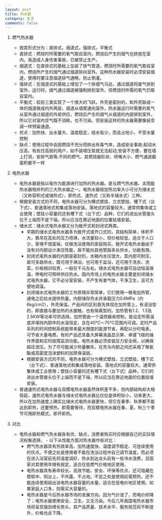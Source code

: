 ```yaml
---
layout: post
title: 热水器
category: 生活
comments: false
---
```

 
1. 燃气热水器
	- 按其形式分为：直排式，烟道式，强排式，平衡式
  	- 直排式：燃烧时所需要的氧气取自室内，燃烧后产生的烟气也排放在室内。易造成人身伤害事故，已被禁止生产。
  	- 烟道式：在直排式的基础上加装了排气管道，燃烧时所需要的氧气取自室内，燃烧所产生的烟气通过烟道排向室外。这种热水器安装时必须安装烟道，使用时要注意烟道排气通畅，防止倒灌。
  	- 强排式：在烟道式的基础上增加了一个排烟气马达，通过烟道将废气排到室外，运行时，烟气通过烟道被强制排到室外，但燃烧时所需的氧气仍取自室内。
  	- 平衡式：较前三类实现了一个很大的飞跃，外壳是密封的，和外壳联成一体的烟道做成内外两层，烟道从墙壁通向室外，热水器运行时需要的氧气从室外通过烟道的外层供应，燃烧后产生的烟气从烟道的内层排到室外，所以它对室内空气既不消耗，也不污染。但安装这样的热水器需要像装空调一样预留通道。
  	- 优点：加热快、出水量大、温度稳定，结水垢少，而且占地小，不受水量控制
  	- 缺点：使用过程中会因燃烧不充分而排出有毒气体，造成安全事故;起动水压高，有些住高层的用户，如不装增压泵就无法起动;安装不方便，要在墙上打洞，安排气扇等;不同的燃气，其燃烧器形状、喷嘴大小、燃气通道截面积都不一样

2. 电热水器	
	- 电热水器是指以电作为能源进行加热的热水器。是与燃气热水器、太阳能热水器相并列的三大热水器之一。电热水器按加热功率大小可分为储水式（又称容积式或储热式）、即热式、速热式（又称半储水式）三种。
	- 根据安装方式的不同，电热水器可分为横式壁挂、立式壁挂、槽下式（台下式）、普通落地式和集成落地安装。落地式的容量较大，通常供集体或工业使用；壁挂小容量的还有槽下式（台下式）品种，它们的进出水管接头位于上端而不是下端，所以应当在靠近地面的位置挂墙安装。
	- 储水式：储水式电热水器又分为敞开式和封闭式两类。
		- 早期的储水式电热水器多为敞开式或开口式的，其结构简单，体积不大，靠吊在高处的压力喷淋，水流量较小，但价格较低，适合于人口少，家境不很富裕，仅做洗浴使用的家庭购买。敞开式电热水器由于没有对内胆设计承压性能，故不能向其他管路多处供水，功能有限。
		- 封闭式电热水器的内胆是密封的，水箱内水压很大，其内胆可耐压，故可多路供水，既可用于淋浴，也可用于盆浴，还可用于洗衣、洗菜，价格相对较贵，一般在千元左右。储水式电热水器可自动恒温保温，停电时可照样供应热水。国内市场上的电热水器主要是封闭储水式电热水器，它不必分室安装，不产生有害气体，干净卫生，且可方便地调温。
		- 封闭储水式电热水器的工作原理非常简单，它们使用一根电加热管，通电之后给水提供热量。内胆储存热水并承载压力0.6MPa（约6kg/cm2），外壳保温。产品间的区别首先体现在加热管上，有浸没型的，即直接与要加热的水接触，也有隔离型的。加热管有1.2、1.5及2.5KW等功率可供选择。加热管由一个温控器来控制，能设定所需温度并保持内胆中的水温恒定，且在40℃～75℃范围内可调。定时产品系列的时间控制系统能带来最大限度的能源节省，再配以分时电表，可节省大量电费。有的产品还具备大屏幕液晶显示屏、单键飞梭的操作界面和实时故障监测功能。电热水器必须安装压力安全阀，以确保超压泄压。为了尽可能减少热量散失，在壳与内胆之间还采用了聚氨酯或高密度泡沫塑料的加厚保温层。
		- 根据安装方式的不同，电热水器可分为横式壁挂、立式壁挂、槽下式（台下式）、普通落地式和集成落地安装。落地式的容量较大，通常供集体或工业使用；壁挂小容量的还有槽下式（台下式）品种，它们的进出水管接头位于上端而不是下端，所以应当在靠近地面的位置挂墙安装。
	- 普通速热式电热水器与双模电热水器虽然体积差不多，但内部结构却大相径庭，速热式电热水器与储水式电热水器比仅仅是体积较小，功率更大，所以在加热速度上确实比储水式电热水器更快，但它在春季、秋季都不能达到即热，还要预热，即需要等待，而双模电热水器在春、夏、秋三个季节可用即热模式，即开即热。
    
3. 对比
	- 电热水器和燃气热水器各有优、缺点，消费者购买时应根据自己的实际情况权衡选择。	- 以下从性能方面对热水器作些对比：
		- 燃气热水器具有热效率高、加热速度快、温度调节稳定、可连续使用的优点。不便之处是使用者不能在洗浴过程中自己调节温度，而必须在进入浴室前先将温度调好，热水到达龙头前有一些冷水浪费，且国家对其使用年限有规定，适合在低燃气价格地区使用。
		- 电热水器具有寿命较长、高效节能、安全、环保等优点，还可隐藏在壁柜中、阳台上，不外露、不占地。不足之处是使用前需预热，还不能连续使用超出该电热水器容量的水量。适合在低电价地区使用。如果家庭人口多，则需买大容量的。
		- 电热水器是今后热水器市场的发展方向。因为气价涨了，而电价却降了；电热水器使用安全、卫生、又无污染。今后几年我国电热水器市场将呈现强劲增长势头，其产品质量、技术水平、服务规范将不断提升，价格也会下降。  
